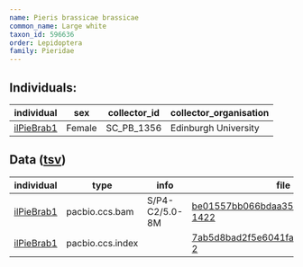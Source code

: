 ```yaml
---
name: Pieris brassicae brassicae
common_name: Large white
taxon_id: 596636
order: Lepidoptera
family: Pieridae
---
```


## Individuals:

| individual | sex | collector_id | collector_organisation |
| ---------- | --- | ------------ | ---------------------- |
| [ilPieBrab1](ilPieBrab1.md) | Female | SC_PB_1356 | Edinburgh University |

## Data ([tsv](Pieris_brassicae_brassicae_data.tsv))

| individual | type | info | file |
| ---------- | ---- | ---- | ---- |
| [ilPieBrab1](ilPieBrab1.md) | pacbio.ccs.bam | S/P4-C2/5.0-8M | [be01557bb066bdaa35330e14a1fe9a4a-1422](https://darwin.cog.sanger.ac.uk/insects/Pieris_brassicae_brassicae/ilPieBrab1/genomic_data/pacbio/m64089_191222_163848.ccs.bam) |
| [ilPieBrab1](ilPieBrab1.md) | pacbio.ccs.index |  | [7ab5d8bad2f5e6041fa00ee63d012ed4-2](https://darwin.cog.sanger.ac.uk/insects/Pieris_brassicae_brassicae/ilPieBrab1/genomic_data/pacbio/m64089_191222_163848.ccs.bam.pbi) |
